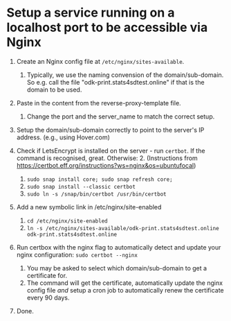 # Setup a service running on a localhost port to be accessible via Nginx

1. Create an Nginx config file at `/etc/nginx/sites-available`.
   1. Typically, we use the naming convension of the domain/sub-domain. So e.g. call the file "odk-print.stats4sdtest.online" if that is the domain to be used.
2. Paste in the content from the reverse-proxy-template file.
   1. Change the port and the server_name to match the correct setup.
3. Setup the domain/sub-domain correctly to point to the server's IP address. (e.g., using Hover.com)
4. Check if LetsEncrypt is installed on the server - run `certbot`. If the command is recognised, great. Otherwise:
   2. (Instructions from https://certbot.eff.org/instructions?ws=nginx&os=ubuntufocal)
   1. `sudo snap install core; sudo snap refresh core;`
   3. `sudo snap install --classic certbot`
   4. `sudo ln -s /snap/bin/certbot /usr/bin/certbot`
5. Add a new symbolic link in /etc/nginx/site-enabled
   1. `cd /etc/nginx/site-enabled`
   2. `ln -s /etc/nginx/sites-available/odk-print.stats4sdtest.online odk-print.stats4sdtest.online`
6. Run certbox with the nginx flag to automatically detect and update your nginx configuration: `sudo certbot --nginx`
   1. You may be asked to select which domain/sub-domain to get a certificate for.
   2. The command will get the certificate, automatically update the nginx config file *and* setup a cron job to automatically renew the certificate every 90 days.

7. Done.

